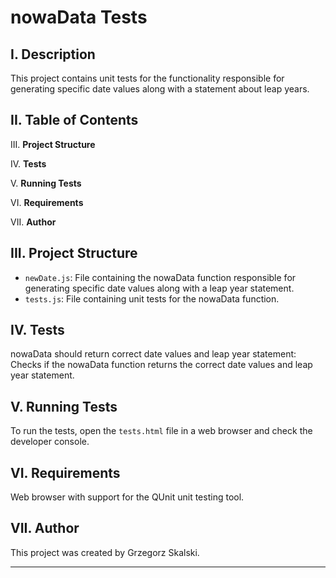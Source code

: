 # nowaData Tests

## I. Description

This project contains unit tests for the functionality responsible for generating specific date values along with a statement about leap years.

## II. Table of Contents

III. **Project Structure**

IV. **Tests**

V. **Running Tests**

VI. **Requirements**

VII. **Author**

## III. Project Structure

- `newDate.js`: File containing the nowaData function responsible for generating specific date values along with a leap year statement.
- `tests.js`: File containing unit tests for the nowaData function.

## IV. Tests

nowaData should return correct date values and leap year statement: Checks if the nowaData function returns the correct date values and leap year statement.

## V. Running Tests

To run the tests, open the `tests.html` file in a web browser and check the developer console.

## VI. Requirements

Web browser with support for the QUnit unit testing tool.

## VII. Author

This project was created by Grzegorz Skalski.

---